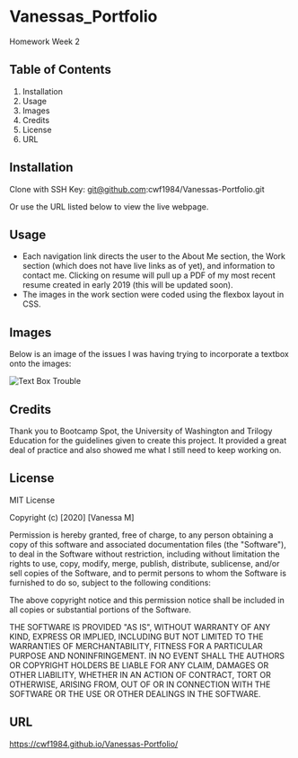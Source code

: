 # Vanessas_Portfolio
Homework Week 2

## Table of Contents

1. Installation
2. Usage
3. Images
4. Credits
5. License
6. URL

## Installation

Clone with SSH Key:
git@github.com:cwf1984/Vanessas-Portfolio.git

Or use the URL listed below to view the live webpage.

## Usage

* Each navigation link directs the user to the About Me section, the Work section (which does not have live links as of yet), and information to contact me. Clicking on resume will pull up a PDF of my most recent resume created in early 2019 (this will be updated soon).
* The images in the work section were coded using the flexbox layout in CSS. 

## Images

Below is an image of the issues I was having trying to incorporate a textbox onto the images:

![Text Box Trouble](./images/Text_Box_Trouble.png "Text Box Trouble")


## Credits

Thank you to Bootcamp Spot, the University of Washington and Trilogy Education for the guidelines given to create this project. It provided a great deal of practice and also showed me what I still need to keep working on.

## License

MIT License

Copyright (c) [2020] [Vanessa M]

Permission is hereby granted, free of charge, to any person obtaining a copy
of this software and associated documentation files (the "Software"), to deal
in the Software without restriction, including without limitation the rights
to use, copy, modify, merge, publish, distribute, sublicense, and/or sell
copies of the Software, and to permit persons to whom the Software is
furnished to do so, subject to the following conditions:

The above copyright notice and this permission notice shall be included in all
copies or substantial portions of the Software.

THE SOFTWARE IS PROVIDED "AS IS", WITHOUT WARRANTY OF ANY KIND, EXPRESS OR
IMPLIED, INCLUDING BUT NOT LIMITED TO THE WARRANTIES OF MERCHANTABILITY,
FITNESS FOR A PARTICULAR PURPOSE AND NONINFRINGEMENT. IN NO EVENT SHALL THE
AUTHORS OR COPYRIGHT HOLDERS BE LIABLE FOR ANY CLAIM, DAMAGES OR OTHER
LIABILITY, WHETHER IN AN ACTION OF CONTRACT, TORT OR OTHERWISE, ARISING FROM,
OUT OF OR IN CONNECTION WITH THE SOFTWARE OR THE USE OR OTHER DEALINGS IN THE
SOFTWARE.

## URL
https://cwf1984.github.io/Vanessas-Portfolio/
